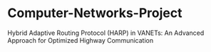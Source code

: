 # Computer-Networks-Project
Hybrid Adaptive Routing Protocol (HARP) in VANETs: An Advanced Approach for Optimized Highway Communication

